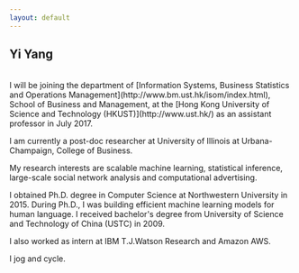 ```yaml
---
layout: default
---
```


## Yi Yang
<br>
I will be joining the department of [Information Systems, Business Statistics and Operations Management](http://www.bm.ust.hk/isom/index.html), School of Business and Management, at the [Hong Kong University of Science and Technology (HKUST)](http://www.ust.hk/) as an assistant professor in July 2017. <br>

I am currently a post-doc researcher at University of Illinois at Urbana-Champaign, College of Business. 
<!--My research question is: how can firm/organization make better decision with machine learning and big data? -->
My research interests are scalable machine learning, statistical inference, large-scale social network analysis and computational advertising. <br>

<!--I teach undergraduate database course at UIUC. <br><br>-->

I obtained Ph.D. degree in Computer Science at Northwestern University in 2015. During Ph.D., I was building efficient machine learning models for human language. I received bachelor's degree from University of Science and Technology of China (USTC) in 2009.<br>

I also worked as intern at IBM T.J.Watson Research and Amazon AWS. <br>

I jog and cycle.
